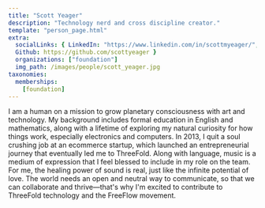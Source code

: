 ```yaml
---
title: "Scott Yeager"
description: "Technology nerd and cross discipline creator."
template: "person_page.html"
extra:
  socialLinks: { LinkedIn: "https://www.linkedin.com/in/scottmyeager/",
  Github: https://github.com/scottyeager }
  organizations: ["foundation"]
  img_path: /images/people/scott_yeager.jpg
taxonomies:
  memberships:
    [foundation]
---
```


I am a human on a mission to grow planetary consciousness with art and technology. My background includes formal education in English and mathematics, along with a lifetime of exploring my natural curiosity for how things work, especially electronics and computers. In 2013, I quit a soul crushing job at an ecommerce startup, which launched an entrepreneurial journey that eventually led me to ThreeFold. Along with language, music is a medium of expression that I feel blessed to include in my role on the team. For me, the healing power of sound is real, just like the infinite potential of love. The world needs an open and neutral way to communicate, so that we can collaborate and thrive—that's why I'm excited to contribute to ThreeFold technology and the FreeFlow movement.